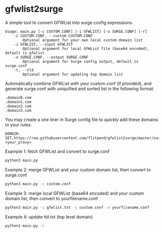 # gfwlist2surge
A simple tool to convert GFWList into surge config expressions.

```
Usage: main.py [-c CUSTOM.CONF] [-i GFWLIST] [-o SURGE.CONF] [-r]
    -c CUSTOM.CONF, --custom CUSTOM.CONF
        Optional argument for your own local custom domain list
    -i GFWLIST, --input GFWLIST
        Optional argument for local GFWList file (base64 encoded), default is gfwlist
    -o SURGE.CONF, --output SURGE.CONF
        Optional argument for Surge config output, default is surge.conf
    -t, --tld
        Optional argument for updating top domain list
```

Automatically combine GFWList with your custom.conf (if provided), and generate surge.conf with uniquified and sorted list in the following format:

```
.domain0.com
.domain1.com
.domain2.com
.domain3.com
```

You may create a one liner in Surge config file to quickly add these domains to your rules:

```
DOMAIN-SET,https://raw.githubusercontent.com/flitpend/gfwlist2surge/master/surge.conf,<your_proxy>
```

Example 1: fetch GFWList and convert to surge.conf
```sh
python3 main.py 
```

Example 2: merge GFWList and your custom domain list, then convert to surge.conf
```sh
python3 main.py -c custom.conf
```

Example 3: merge local GFWList (base64 encoded) and your custom domain list, then convert to yourfilename.conf
```sh
python3 main.py -i gfwlist.txt -c custom.conf -o yourfilename.conf
```

Example 4: update tld.txt (top level domain)
```sh
python3 main.py -t
```
